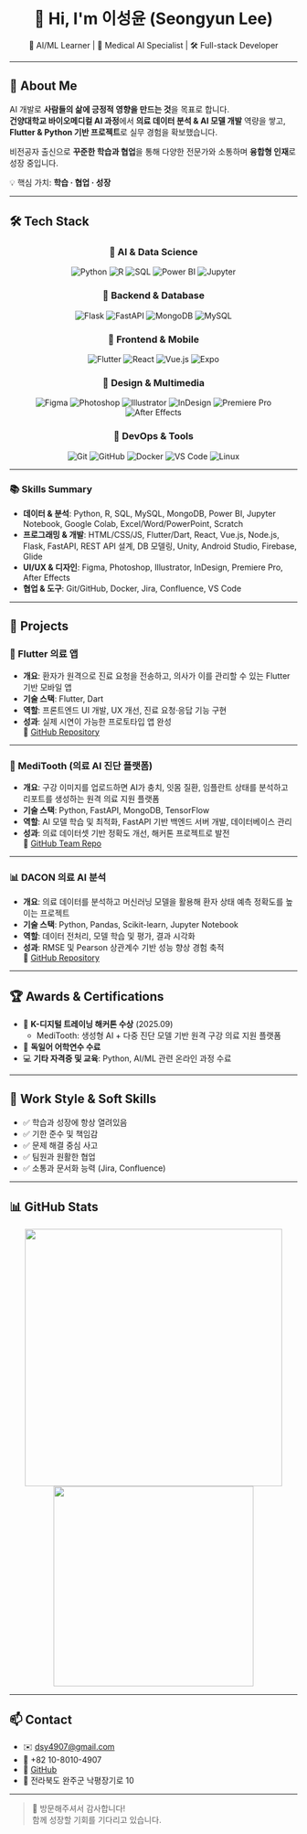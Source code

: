 <h1 align="center">👋 Hi, I'm 이성윤 (Seongyun Lee)</h1>
<p align="center">
🧠 AI/ML Learner | 🦷 Medical AI Specialist | 🛠 Full-stack Developer
</p>

---

## 📌 About Me

AI 개발로 **사람들의 삶에 긍정적 영향을 만드는 것**을 목표로 합니다.  
**건양대학교 바이오메디컬 AI 과정**에서 **의료 데이터 분석 & AI 모델 개발** 역량을 쌓고,  
**Flutter & Python 기반 프로젝트**로 실무 경험을 확보했습니다.

비전공자 출신으로 **꾸준한 학습과 협업**을 통해 다양한 전문가와 소통하며 **융합형 인재**로 성장 중입니다.

💡 핵심 가치: **학습 · 협업 · 성장**

---

## 🛠 Tech Stack

<div align="center">

### 🔹 AI & Data Science
![Python](https://img.shields.io/badge/Python-3776AB?style=for-the-badge&logo=python&logoColor=white)
![R](https://img.shields.io/badge/R-276DC3?style=for-the-badge&logo=r&logoColor=white)
![SQL](https://img.shields.io/badge/SQL-4479A1?style=for-the-badge&logo=mysql&logoColor=white)
![Power BI](https://img.shields.io/badge/Power_BI-F2C811?style=for-the-badge&logo=power-bi&logoColor=black)
![Jupyter](https://img.shields.io/badge/Jupyter-F37626?style=for-the-badge&logo=jupyter&logoColor=white)

### 🔹 Backend & Database
![Flask](https://img.shields.io/badge/Flask-000000?style=for-the-badge&logo=flask&logoColor=white)
![FastAPI](https://img.shields.io/badge/FastAPI-009688?style=for-the-badge&logo=fastapi&logoColor=white)
![MongoDB](https://img.shields.io/badge/MongoDB-47A248?style=for-the-badge&logo=mongodb&logoColor=white)
![MySQL](https://img.shields.io/badge/MySQL-4479A1?style=for-the-badge&logo=mysql&logoColor=white)

### 🔹 Frontend & Mobile
![Flutter](https://img.shields.io/badge/Flutter-02569B?style=for-the-badge&logo=flutter&logoColor=white)
![React](https://img.shields.io/badge/React-61DAFB?style=for-the-badge&logo=react&logoColor=black)
![Vue.js](https://img.shields.io/badge/Vue.js-4FC08D?style=for-the-badge&logo=vue.js&logoColor=white)
![Expo](https://img.shields.io/badge/Expo-000020?style=for-the-badge&logo=expo&logoColor=white)

### 🔹 Design & Multimedia
![Figma](https://img.shields.io/badge/Figma-F24E1E?style=for-the-badge&logo=figma&logoColor=white)
![Photoshop](https://img.shields.io/badge/Photoshop-31A8FF?style=for-the-badge&logo=adobe-photoshop&logoColor=white)
![Illustrator](https://img.shields.io/badge/Illustrator-FF9A00?style=for-the-badge&logo=adobe-illustrator&logoColor=white)
![InDesign](https://img.shields.io/badge/InDesign-FF3366?style=for-the-badge&logo=adobe-indesign&logoColor=white)
![Premiere Pro](https://img.shields.io/badge/Premiere_Pro-9999FF?style=for-the-badge&logo=adobe-premiere-pro&logoColor=white)
![After Effects](https://img.shields.io/badge/After_Effects-9999FF?style=for-the-badge&logo=adobe-after-effects&logoColor=white)

### 🔹 DevOps & Tools
![Git](https://img.shields.io/badge/Git-F05032?style=for-the-badge&logo=git&logoColor=white)
![GitHub](https://img.shields.io/badge/GitHub-181717?style=for-the-badge&logo=github&logoColor=white)
![Docker](https://img.shields.io/badge/Docker-2496ED?style=for-the-badge&logo=docker&logoColor=white)
![VS Code](https://img.shields.io/badge/VS_Code-007ACC?style=for-the-badge&logo=visual-studio-code&logoColor=white)
![Linux](https://img.shields.io/badge/Linux-FCC624?style=for-the-badge&logo=linux&logoColor=black)

</div>

---

### 📚 Skills Summary

- **데이터 & 분석**: Python, R, SQL, MySQL, MongoDB, Power BI, Jupyter Notebook, Google Colab, Excel/Word/PowerPoint, Scratch  
- **프로그래밍 & 개발**: HTML/CSS/JS, Flutter/Dart, React, Vue.js, Node.js, Flask, FastAPI, REST API 설계, DB 모델링, Unity, Android Studio, Firebase, Glide  
- **UI/UX & 디자인**: Figma, Photoshop, Illustrator, InDesign, Premiere Pro, After Effects  
- **협업 & 도구**: Git/GitHub, Docker, Jira, Confluence, VS Code  

---

## 📁 Projects

### 📱 Flutter 의료 앱
- **개요**: 환자가 원격으로 진료 요청을 전송하고, 의사가 이를 관리할 수 있는 Flutter 기반 모바일 앱  
- **기술 스택**: Flutter, Dart  
- **역할**: 프론트엔드 UI 개발, UX 개선, 진료 요청·응답 기능 구현  
- **성과**: 실제 시연이 가능한 프로토타입 앱 완성  
🔗 [GitHub Repository](https://github.com/Leeyeon52/25_07_21_Flutter)

---

### 🧠 MediTooth (의료 AI 진단 플랫폼)
- **개요**: 구강 이미지를 업로드하면 AI가 충치, 잇몸 질환, 임플란트 상태를 분석하고 리포트를 생성하는 원격 의료 지원 플랫폼  
- **기술 스택**: Python, FastAPI, MongoDB, TensorFlow  
- **역할**: AI 모델 학습 및 최적화, FastAPI 기반 백엔드 서버 개발, 데이터베이스 관리  
- **성과**: 의료 데이터셋 기반 정확도 개선, 해커톤 프로젝트로 발전  
🔗 [GitHub Team Repo](https://github.com/ToothAI-Team)

---

### 📊 DACON 의료 AI 분석
- **개요**: 의료 데이터를 분석하고 머신러닝 모델을 활용해 환자 상태 예측 정확도를 높이는 프로젝트  
- **기술 스택**: Python, Pandas, Scikit-learn, Jupyter Notebook  
- **역할**: 데이터 전처리, 모델 학습 및 평가, 결과 시각화  
- **성과**: RMSE 및 Pearson 상관계수 기반 성능 향상 경험 축적  
🔗 [GitHub Repository](https://github.com/Leeyeon52/DACON)

---

## 🏆 Awards & Certifications

- 🏅 **K-디지털 트레이닝 해커톤 수상** (2025.09)  
  - MediTooth: 생성형 AI + 다중 진단 모델 기반 원격 구강 의료 지원 플랫폼  
- 📘 **독일어 어학연수 수료**  
- 💻 **기타 자격증 및 교육**: Python, AI/ML 관련 온라인 과정 수료

---

## 🌟 Work Style & Soft Skills

- ✅ 학습과 성장에 항상 열려있음  
- ✅ 기한 준수 및 책임감  
- ✅ 문제 해결 중심 사고  
- ✅ 팀원과 원활한 협업  
- ✅ 소통과 문서화 능력 (Jira, Confluence)  

---

## 📊 GitHub Stats

<div align="center">
<img src="https://github-readme-stats.vercel.app/api?username=Leeyeon52&show_icons=true&theme=radical" width="450" />
<img src="https://github-readme-stats.vercel.app/api/top-langs/?username=Leeyeon52&layout=compact&theme=radical" width="350" />
</div>

---

## 📫 Contact

- ✉️ [dsy4907@gmail.com](mailto:dsy4907@gmail.com)  
- 📱 +82 10-8010-4907  
- 🐙 [GitHub](https://github.com/Leeyeon52)  
- 📍 전라북도 완주군 낙평장기로 10

---

> 👏 방문해주셔서 감사합니다!  
> 함께 성장할 기회를 기다리고 있습니다.
